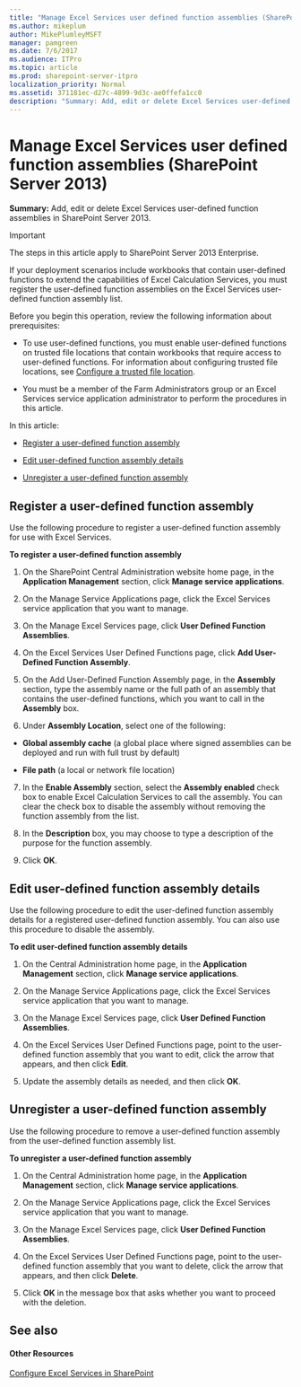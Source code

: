 ```yaml
---
title: "Manage Excel Services user defined function assemblies (SharePoint Server 2013)"
ms.author: mikeplum
author: MikePlumleyMSFT
manager: pamgreen
ms.date: 7/6/2017
ms.audience: ITPro
ms.topic: article
ms.prod: sharepoint-server-itpro
localization_priority: Normal
ms.assetid: 371181ec-d27c-4899-9d3c-ae0ffefa1cc0
description: "Summary: Add, edit or delete Excel Services user-defined function assemblies in SharePoint Server 2013."
---
```


# Manage Excel Services user defined function assemblies (SharePoint Server 2013)

 **Summary:** Add, edit or delete Excel Services user-defined function assemblies in SharePoint Server 2013. 
  
> [!IMPORTANT]
> The steps in this article apply to SharePoint Server 2013 Enterprise. 
  
If your deployment scenarios include workbooks that contain user-defined functions to extend the capabilities of Excel Calculation Services, you must register the user-defined function assemblies on the Excel Services user-defined function assembly list.
  
Before you begin this operation, review the following information about prerequisites:
  
- To use user-defined functions, you must enable user-defined functions on trusted file locations that contain workbooks that require access to user-defined functions. For information about configuring trusted file locations, see [Configure a trusted file location](manage-excel-services-trusted-file-locations.md#proc2).
    
- You must be a member of the Farm Administrators group or an Excel Services service application administrator to perform the procedures in this article.
    
In this article:
  
- [Register a user-defined function assembly](#proc1)
    
- [Edit user-defined function assembly details](#proc2)
    
- [Unregister a user-defined function assembly](#proc3)
    
## Register a user-defined function assembly
<a name="proc1"> </a>

Use the following procedure to register a user-defined function assembly for use with Excel Services.
  
 **To register a user-defined function assembly**
  
1. On the SharePoint Central Administration website home page, in the **Application Management** section, click **Manage service applications**.
    
2. On the Manage Service Applications page, click the Excel Services service application that you want to manage.
    
3. On the Manage Excel Services page, click **User Defined Function Assemblies**.
    
4. On the Excel Services User Defined Functions page, click **Add User-Defined Function Assembly**.
    
5. On the Add User-Defined Function Assembly page, in the **Assembly** section, type the assembly name or the full path of an assembly that contains the user-defined functions, which you want to call in the **Assembly** box. 
    
6. Under **Assembly Location**, select one of the following:
    
  - **Global assembly cache** (a global place where signed assemblies can be deployed and run with full trust by default) 
    
  - **File path** (a local or network file location) 
    
7. In the **Enable Assembly** section, select the **Assembly enabled** check box to enable Excel Calculation Services to call the assembly. You can clear the check box to disable the assembly without removing the function assembly from the list. 
    
8. In the **Description** box, you may choose to type a description of the purpose for the function assembly. 
    
9. Click **OK**.
    
## Edit user-defined function assembly details
<a name="proc2"> </a>

Use the following procedure to edit the user-defined function assembly details for a registered user-defined function assembly. You can also use this procedure to disable the assembly.
  
 **To edit user-defined function assembly details**
  
1. On the Central Administration home page, in the **Application Management** section, click **Manage service applications**.
    
2. On the Manage Service Applications page, click the Excel Services service application that you want to manage.
    
3. On the Manage Excel Services page, click **User Defined Function Assemblies**.
    
4. On the Excel Services User Defined Functions page, point to the user-defined function assembly that you want to edit, click the arrow that appears, and then click **Edit**.
    
5. Update the assembly details as needed, and then click **OK**.
    
## Unregister a user-defined function assembly
<a name="proc3"> </a>

Use the following procedure to remove a user-defined function assembly from the user-defined function assembly list.
  
 **To unregister a user-defined function assembly**
  
1. On the Central Administration home page, in the **Application Management** section, click **Manage service applications**.
    
2. On the Manage Service Applications page, click the Excel Services service application that you want to manage.
    
3. On the Manage Excel Services page, click **User Defined Function Assemblies**.
    
4. On the Excel Services User Defined Functions page, point to the user-defined function assembly that you want to delete, click the arrow that appears, and then click **Delete**.
    
5. Click **OK** in the message box that asks whether you want to proceed with the deletion. 
    
## See also
<a name="proc3"> </a>

#### Other Resources

[Configure Excel Services in SharePoint](http://technet.microsoft.com/library/9cb81758-9d0b-4970-9ca0-a75eedf6093b.aspx)

